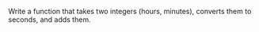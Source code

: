 Write a function that takes two integers (hours, minutes), converts them to seconds, and adds them.
